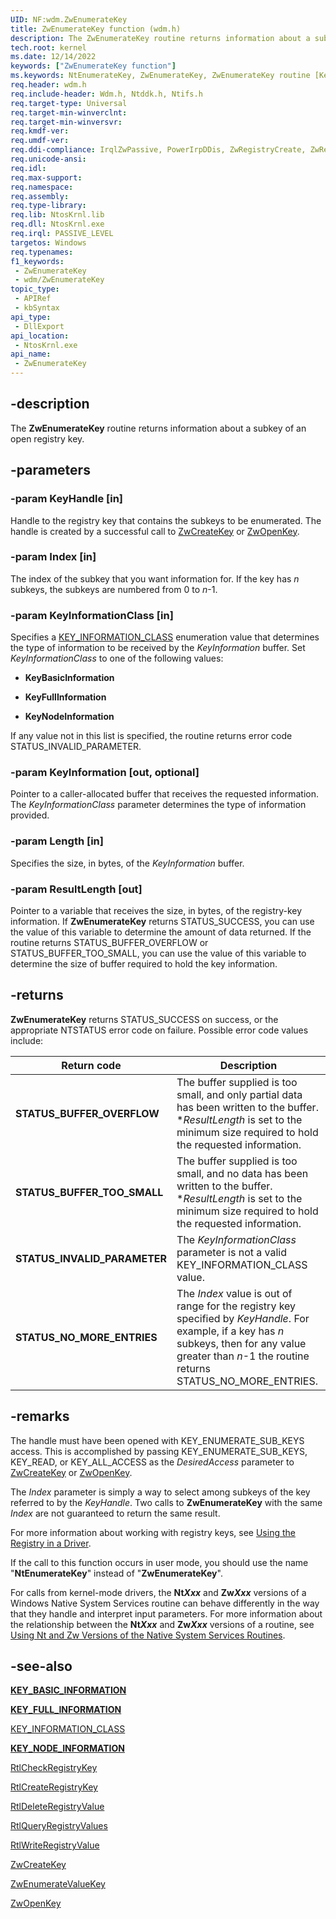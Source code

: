 ```yaml
---
UID: NF:wdm.ZwEnumerateKey
title: ZwEnumerateKey function (wdm.h)
description: The ZwEnumerateKey routine returns information about a subkey of an open registry key.
tech.root: kernel
ms.date: 12/14/2022
keywords: ["ZwEnumerateKey function"]
ms.keywords: NtEnumerateKey, ZwEnumerateKey, ZwEnumerateKey routine [Kernel-Mode Driver Architecture], k111_a41e7865-8cac-4dd8-83fb-ca04485feb48.xml, kernel.zwenumeratekey, wdm/NtEnumerateKey, wdm/ZwEnumerateKey
req.header: wdm.h
req.include-header: Wdm.h, Ntddk.h, Ntifs.h
req.target-type: Universal
req.target-min-winverclnt:
req.target-min-winversvr: 
req.kmdf-ver: 
req.umdf-ver: 
req.ddi-compliance: IrqlZwPassive, PowerIrpDDis, ZwRegistryCreate, ZwRegistryOpen, HwStorPortProhibitedDDIs, ZwRegistryCreate(storport), ZwRegistryOpen(storport)
req.unicode-ansi: 
req.idl: 
req.max-support: 
req.namespace: 
req.assembly: 
req.type-library: 
req.lib: NtosKrnl.lib
req.dll: NtosKrnl.exe
req.irql: PASSIVE_LEVEL
targetos: Windows
req.typenames: 
f1_keywords:
 - ZwEnumerateKey
 - wdm/ZwEnumerateKey
topic_type:
 - APIRef
 - kbSyntax
api_type:
 - DllExport
api_location:
 - NtosKrnl.exe
api_name:
 - ZwEnumerateKey
---
```


## -description

The **ZwEnumerateKey** routine returns information about a subkey of an open registry key.

## -parameters

### -param KeyHandle [in]

Handle to the registry key that contains the subkeys to be enumerated. The handle is created by a successful call to [ZwCreateKey](/windows-hardware/drivers/ddi/wdm/nf-wdm-zwcreatekey) or [ZwOpenKey](/windows-hardware/drivers/ddi/wdm/nf-wdm-zwopenkey).

### -param Index [in]

The index of the subkey that you want information for. If the key has *n* subkeys, the subkeys are numbered from 0 to *n*-1.

### -param KeyInformationClass [in]

Specifies a [KEY_INFORMATION_CLASS](/windows-hardware/drivers/ddi/wdm/ne-wdm-_key_information_class) enumeration value that determines the type of information to be received by the *KeyInformation* buffer. Set *KeyInformationClass* to one of the following values:

- **KeyBasicInformation**

- **KeyFullInformation**

- **KeyNodeInformation**

If any value not in this list is specified, the routine returns error code STATUS_INVALID_PARAMETER.

### -param KeyInformation [out, optional]

Pointer to a caller-allocated buffer that receives the requested information. The *KeyInformationClass* parameter determines the type of information provided.

### -param Length [in]

Specifies the size, in bytes, of the *KeyInformation* buffer.

### -param ResultLength [out]

Pointer to a variable that receives the size, in bytes, of the registry-key information. If **ZwEnumerateKey** returns STATUS_SUCCESS, you can use the value of this variable to determine the amount of data returned. If the routine returns STATUS_BUFFER_OVERFLOW or STATUS_BUFFER_TOO_SMALL, you can use the value of this variable to determine the size of buffer required to hold the key information.

## -returns

**ZwEnumerateKey** returns STATUS_SUCCESS on success, or the appropriate NTSTATUS error code on failure. Possible error code values include:

| Return code | Description |
|---|---|
| **STATUS_BUFFER_OVERFLOW** | The buffer supplied is too small, and only partial data has been written to the buffer. \**ResultLength* is set to the minimum size required to hold the requested information. |
| **STATUS_BUFFER_TOO_SMALL** | The buffer supplied is too small, and no data has been written to the buffer. \**ResultLength* is set to the minimum size required to hold the requested information. |
| **STATUS_INVALID_PARAMETER** | The *KeyInformationClass* parameter is not a valid KEY_INFORMATION_CLASS value. |
| **STATUS_NO_MORE_ENTRIES** | The *Index* value is out of range for the registry key specified by *KeyHandle*. For example, if a key has *n* subkeys, then for any value greater than *n*-1 the routine returns STATUS_NO_MORE_ENTRIES. |

## -remarks

The handle must have been opened with KEY_ENUMERATE_SUB_KEYS access. This is accomplished by passing KEY_ENUMERATE_SUB_KEYS, KEY_READ, or KEY_ALL_ACCESS as the *DesiredAccess* parameter to [ZwCreateKey](/windows-hardware/drivers/ddi/wdm/nf-wdm-zwcreatekey) or [ZwOpenKey](/windows-hardware/drivers/ddi/wdm/nf-wdm-zwopenkey).

The *Index* parameter is simply a way to select among subkeys of the key referred to by the *KeyHandle*. Two calls to **ZwEnumerateKey** with the same *Index* are not guaranteed to return the same result.

For more information about working with registry keys, see [Using the Registry in a Driver](/windows-hardware/drivers/kernel/using-the-registry-in-a-driver).

If the call to this function occurs in user mode, you should use the name "**NtEnumerateKey**" instead of "**ZwEnumerateKey**".

For calls from kernel-mode drivers, the **Nt*Xxx*** and **Zw*Xxx*** versions of a Windows Native System Services routine can behave differently in the way that they handle and interpret input parameters. For more information about the relationship between the **Nt*Xxx*** and **Zw*Xxx*** versions of a routine, see [Using Nt and Zw Versions of the Native System Services Routines](/windows-hardware/drivers/kernel/using-nt-and-zw-versions-of-the-native-system-services-routines).

## -see-also

[**KEY_BASIC_INFORMATION**](/windows-hardware/drivers/ddi/wdm/ns-wdm-_key_basic_information)

[**KEY_FULL_INFORMATION**](/windows-hardware/drivers/ddi/wdm/ns-wdm-_key_full_information)

[KEY_INFORMATION_CLASS](/windows-hardware/drivers/ddi/wdm/ne-wdm-_key_information_class)

[**KEY_NODE_INFORMATION**](/windows-hardware/drivers/ddi/wdm/ns-wdm-_key_node_information)

[RtlCheckRegistryKey](/windows-hardware/drivers/ddi/wdm/nf-wdm-rtlcheckregistrykey)

[RtlCreateRegistryKey](/windows-hardware/drivers/ddi/wdm/nf-wdm-rtlcreateregistrykey)

[RtlDeleteRegistryValue](/windows-hardware/drivers/ddi/wdm/nf-wdm-rtldeleteregistryvalue)

[RtlQueryRegistryValues](/windows-hardware/drivers/ddi/wdm/nf-wdm-rtlqueryregistryvalues)

[RtlWriteRegistryValue](/windows-hardware/drivers/ddi/wdm/nf-wdm-rtlwriteregistryvalue)

[ZwCreateKey](/windows-hardware/drivers/ddi/wdm/nf-wdm-zwcreatekey)

[ZwEnumerateValueKey](/windows-hardware/drivers/ddi/wdm/nf-wdm-zwenumeratevaluekey)

[ZwOpenKey](/windows-hardware/drivers/ddi/wdm/nf-wdm-zwopenkey)
